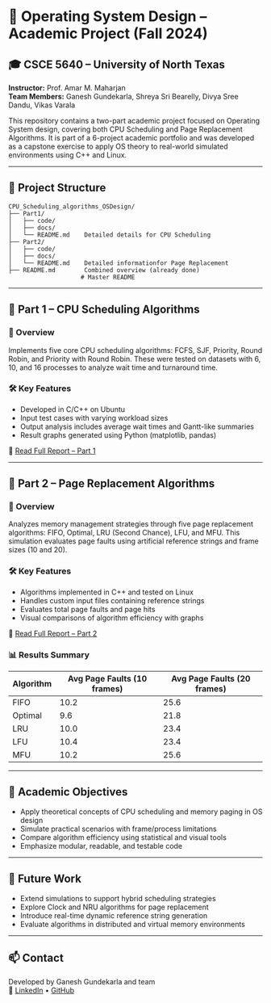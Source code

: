
# 🧠 Operating System Design – Academic Project (Fall 2024)

## 🎓 CSCE 5640 – University of North Texas  
**Instructor:** Prof. Amar M. Maharjan  
**Team Members:** Ganesh Gundekarla, Shreya Sri Bearelly, Divya Sree Dandu, Vikas Varala  

This repository contains a two-part academic project focused on Operating System design, covering both CPU Scheduling and Page Replacement Algorithms. It is part of a 6-project academic portfolio and was developed as a capstone exercise to apply OS theory to real-world simulated environments using C++ and Linux.

---

## 📁 Project Structure
```
CPU_Scheduling_algorithms_OSDesign/
├── Part1/
│   ├── code/
│   ├── docs/
│   └── README.md    Detailed details for CPU Scheduling
├── Part2/
│   ├── code/
│   ├── docs/
│   └── README.md    Detailed informationfor Page Replacement
├── README.md        Combined overview (already done)
                    # Master README
```

---

## 🔹 Part 1 – CPU Scheduling Algorithms

### 🧠 Overview
Implements five core CPU scheduling algorithms: FCFS, SJF, Priority, Round Robin, and Priority with Round Robin. These were tested on datasets with 6, 10, and 16 processes to analyze wait time and turnaround time.

### 🛠️ Key Features
- Developed in C/C++ on Ubuntu
- Input test cases with varying workload sizes
- Output analysis includes average wait times and Gantt-like summaries
- Result graphs generated using Python (matplotlib, pandas)

📄 [Read Full Report – Part 1](part1_cpu_scheduling/docs/Project_Report_OSD_part1.pdf)

---

## 🔹 Part 2 – Page Replacement Algorithms

### 🧠 Overview
Analyzes memory management strategies through five page replacement algorithms: FIFO, Optimal, LRU (Second Chance), LFU, and MFU. This simulation evaluates page faults using artificial reference strings and frame sizes (10 and 20).

### 🛠️ Key Features
- Algorithms implemented in C++ and tested on Linux
- Handles custom input files containing reference strings
- Evaluates total page faults and page hits
- Visual comparisons of algorithm efficiency with graphs

📄 [Read Full Report – Part 2](part2_memory_management/docs/Project2Report.docx)

### 📊 Results Summary

| Algorithm | Avg Page Faults (10 frames) | Avg Page Faults (20 frames) |
|-----------|-----------------------------|------------------------------|
| FIFO      | 10.2                        | 25.6                         |
| Optimal   | 9.6                         | 21.8                         |
| LRU       | 10.0                        | 23.4                         |
| LFU       | 10.4                        | 23.4                         |
| MFU       | 10.2                        | 25.6                         |

---

## 🧾 Academic Objectives

- Apply theoretical concepts of CPU scheduling and memory paging in OS design
- Simulate practical scenarios with frame/process limitations
- Compare algorithm efficiency using statistical and visual tools
- Emphasize modular, readable, and testable code

---

## 📌 Future Work
- Extend simulations to support hybrid scheduling strategies
- Explore Clock and NRU algorithms for page replacement
- Introduce real-time dynamic reference string generation
- Evaluate algorithms in distributed and virtual memory environments

---

## 📫 Contact

Developed by Ganesh Gundekarla and team  
🔗 [LinkedIn](https://www.linkedin.com/in/ganeshgundekarla) • [GitHub](https://github.com/gnevercodes)
